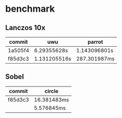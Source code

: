 # benchmark

## Lanczos 10x

|commit |uwu          |parrot      |
|-------|-------------|------------|
|1a505f4|6.29355628s  |1.143096801s|
|f85d3c3|1.131205516s |287.301987ms|

## Sobel

|commit |circle     |
|-------|-----------|
|f85d3c3|16.381483ms|
|       |5.576845ms |
